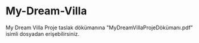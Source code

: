# My-Dream-Villa
My Dream Villa
Proje taslak dökümanına "MyDreamVillaProjeDökümanı.pdf" isimli dosyadan erişebilirsiniz.
